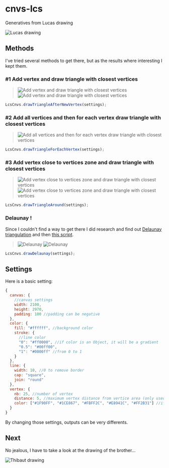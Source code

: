 # cnvs-lcs

Generatives from Lucas drawing

![Lucas drawing](README/lcs-drw.png "Lucas Drawing")

## Methods

I've tried several methods to get there, but as the results where interesting I kept them.

### #1 Add vertex and draw triangle with closest vertices

> ![Add vertex and draw triangle with closest vertices](README/method-01.png "Method 01") ![Add vertex and draw triangle with closest vertices](README/method-01-b.png "Method 01 b")

```javascript
LcsCnvs.drawTriangleAfterNewVertex(settings);
```

### #2 Add all vertices and then for each vertex draw triangle with closest vertices

> ![Add all vertices and then for each vertex draw triangle with closest vertices](README/method-02.png "Method 02")

```javascript
LcsCnvs.drawTriangleForEachVertex(settings);
```

### #3 Add vertex close to vertices zone and draw triangle with closest vertices

> ![Add vertex close to vertices zone and draw triangle with closest vertices](README/method-03.png "Method 03") ![Add vertex close to vertices zone and draw triangle with closest vertices](README/method-03-b.png "Method 03 b")

```javascript
LcsCnvs.drawTriangleAround(settings);
```

### Delaunay !

Since I couldn't find a way to get there I did research and find out [Delaunay triangulation](https://en.wikipedia.org/wiki/Delaunay_triangulation) and then [this script](https://github.com/ironwallaby/delaunay).

> ![Delaunay](README/method-04.png "Method 04") ![Delaunay](README/method-04-b.png "Method 04 b")

```javascript
LcsCnvs.drawDelaunay(settings);
```

## Settings

Here is a basic setting:

```javascript
{
  canvas: {
    //canvas settings
    width: 2100,
    height: 2970,
    padding: 100 //padding can be negative
  },
  color: {
    fill: "#ffffff", //background color
    stroke: {
      //line color
      "0": "#ff0000", //if color is an Object, it will be a gradient
      "0.5": "#00ff00",
      "1": "#0000ff" //from 0 to 1
    }
  },
  line: {
    width: 10, //0 to remove border
    cap: "square",
    join: "round"
  },
  vertex: {
    nb: 25, //number of vertex
    distance: 5, //maximum vertex distance from vertice area (only used for the drawTriangleAround method)
    color: ["#1F90FF", "#1CE867", "#FBFF2C", "#E8941C", "#FF2B31"] //if color is an Array, a color will be randomly used
  }
}
```

By changing those settings, outputs can be very differents.

## Next

No jealous, I have to take a look at the drawing of the brother...

![Thibaut drawing](README/thbt-drw.png "Thibaut Drawing")

